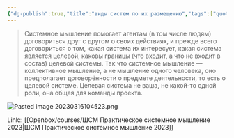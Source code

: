 ```yaml
---
{"dg-publish":true,"title":"виды систем по их размещению","tags":["quotes"],"date":"2023-03-16T10:44:52+04:00","modified_at":"2023-06-26T10:28:51+03:00","alias":"виды систем по их размещению","dg-path":"/quotes/202303161044.md","permalink":"/quotes/202303161044/","dgPassFrontmatter":true}
---
```



> Системное мышление помогает агентам (в том числе людям) договориться друг с другом о своих действиях, и прежде всего договориться о том, какая система их интересует, какая система является целевой, каковы границы (что входит, а что не входит в состав) целевой системы. Так что системное мышление — коллективное мышление, а не мышление одного человека, оно предполагает договорённости о предмете деятельности, то есть о целевой системе. Целевая система не ваша, не какой-то одной роли, она общая для команды проекта.

![Pasted image 20230316104523.png](/img/user/_media/Pasted%20image%2020230316104523.png)

Link:: [[Openbox/courses/ШСМ Практическое системное мышление 2023\|ШСМ Практическое системное мышление 2023]]
